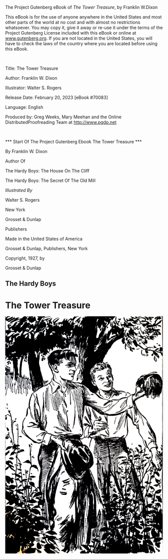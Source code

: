 The Project Gutenberg eBook of *The Tower Treasure*, by Franklin W.Dixon

This eBook is for the use of anyone anywhere in the United States and most other parts of the world at no cost and with almost no restrictions whatsoever. You may copy it, give it away or re-use it under the terms of the Project Gutenberg License included with this eBook or online at www.gutenberg.org. If you are not located in the United States, you will have to check the laws of the country where you are located before using this eBook.

<br/>

Title: The Tower Treasure

Author: Franklin W. Dixon

Illustrator: Walter S. Rogers

Release Date: February 20, 2023 [eBook #70083]

Language: English

Produced by: Greg Weeks, Mary Meehan and the Online DistributedProofreading Team at http://www.pgdp.net

<br/>

*** Start Of The Project Gutenberg Ebook The Tower Treasure ***
<br/>







<p class= "center">By Franklin W. Dixon

Author Of

The Hardy Boys: The House On The Cliff

The Hardy Boys: The Secret Of The Old Mill

_Illustrated By_

Walter S. Rogers

New York

Grosset & Dunlap

Publishers

Made in the United States of America

Grosset & Dunlap, Publishers, New York

Copyright, 1927, by

Grosset & Dunlap

</p>


## The Hardy Boys

# The Tower Treasure

![“The Red Wig!” Exclaimed Joe, his eyes Widening.](FirstPicture.jpg "Black and white image of Frank Hardy holding a wig, with his brother Joe standing behind him looking over his shoulder.")

